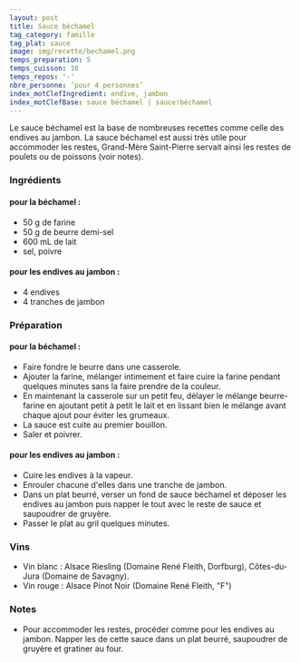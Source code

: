 ```yaml
---
layout: post
title: Sauce béchamel
tag_category: famille
tag_plat: sauce
image: img/recette/bechamel.png
temps_preparation: 5
temps_cuisson: 10
temps_repos: '-'
nbre_personne: ‘pour 4 personnes’
index_motClefIngredient: endive, jambon
index_motClefBase: sauce béchamel | sauce!béchamel
---
```

Le sauce béchamel est la base de nombreuses recettes comme celle des endives au jambon. La sauce béchamel est aussi très utile pour accommoder les restes, Grand-Mère Saint-Pierre servait ainsi les restes de poulets ou de poissons (voir notes).

### Ingrédients
#### pour la béchamel :
* 50 g de farine
* 50 g de beurre demi-sel
* 600 mL de lait
* sel, poivre

#### pour les endives au jambon :
* 4 endives
* 4 tranches de jambon

### Préparation
#### pour la béchamel :
* Faire fondre le beurre dans une casserole.
* Ajouter la farine, mélanger intimement et faire cuire la farine pendant quelques minutes sans la faire prendre de la couleur.
* En maintenant la casserole sur un petit feu, délayer le mélange beurre-farine en ajoutant petit à petit le lait et en lissant bien le mélange avant chaque ajout pour éviter les grumeaux.
* La sauce est cuite au premier bouillon.
* Saler et poivrer.

#### pour les endives au jambon :
* Cuire les endives à la vapeur.
* Enrouler chacune d'elles dans une tranche de jambon.
* Dans un plat beurré, verser un fond de sauce béchamel et déposer les endives au jambon puis napper le tout avec le reste de sauce et saupoudrer de gruyère.
* Passer le plat au gril quelques minutes.

### Vins
* Vin blanc : Alsace Riesling (Domaine René Fleith, Dorfburg), Côtes-du-Jura (Domaine de Savagny).
* Vin rouge :  Alsace Pinot Noir (Domaine René Fleith, "F")

### Notes
* Pour accommoder les restes, procéder comme pour les endives au jambon. Napper les de cette sauce dans un plat beurré, saupoudrer de gruyère et gratiner au four.   
